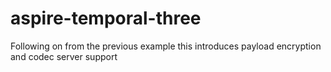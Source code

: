 # aspire-temporal-three
Following on from the previous example this introduces payload encryption and codec server support
